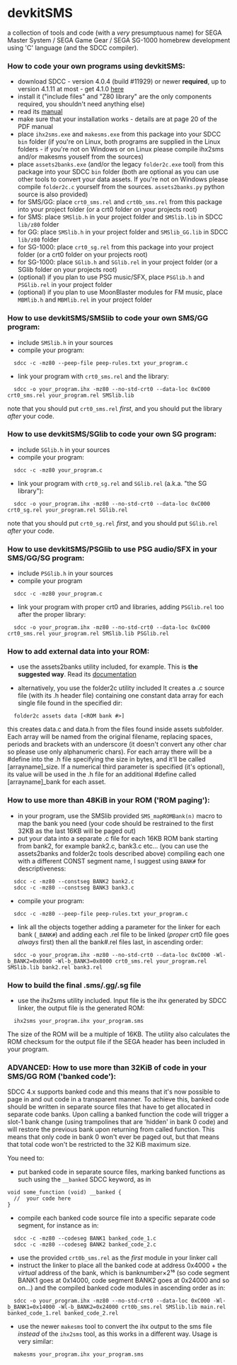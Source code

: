 devkitSMS
=======

a collection of tools and code (with a *very* presumptuous name) for SEGA Master System / SEGA Game Gear / SEGA SG-1000 homebrew development using 'C' language (and the SDCC compiler).

### How to code your own programs using devkitSMS:

* download SDCC - version 4.0.4 (build #11929) or newer **required**, up to version 4.1.11 at most - get 4.1.0 [here](https://sourceforge.net/projects/sdcc/files/)
* install it ("include files" and "Z80 library" are the only components required, you shouldn't need anything else)
* read its [manual](http://sdcc.sourceforge.net/doc/sdccman.pdf)
* make sure that your installation works - details are at page 20 of the PDF manual
* place `ihx2sms.exe` and `makesms.exe` from this package into your SDCC `bin` folder
  (if you're on Linux, both programs are supplied in the Linux folders - if you're not on Windows or on Linux please compile ihx2sms and/or makesms youself from the sources)
* place `assets2banks.exe` (and/or the legacy `folder2c.exe` tool) from this package into your SDCC `bin` folder
  (both are optional as you can use other tools to convert your data assets. If you're not on Windows please compile `folder2c.c` yourself from the sources. `assets2banks.py` python source is also provided)
* for SMS/GG:  place `crt0_sms.rel` and `crt0b_sms.rel` from this package into your project folder (or a crt0 folder on your projects root)
* for SMS: place `SMSlib.h` in your project folder and `SMSlib.lib` in SDCC `lib/z80` folder
* for GG:  place `SMSlib.h` in your project folder and `SMSlib_GG.lib` in SDCC `lib/z80` folder
* for SG-1000: place `crt0_sg.rel` from this package into your project folder (or a crt0 folder on your projects root)
* for SG-1000: place `SGlib.h` and `SGlib.rel` in your project folder (or a SGlib folder on your projects root)
* (optional) if you plan to use PSG music/SFX, place `PSGlib.h` and `PSGlib.rel` in your project folder
* (optional) if you plan to use MoonBlaster modules for FM music, place `MBMlib.h` and `MBMlib.rel` in your project folder

### How to use devkitSMS/SMSlib to code your own SMS/GG program:

* include `SMSlib.h` in your sources
* compile your program:
```
  sdcc -c -mz80 --peep-file peep-rules.txt your_program.c
```
* link your program with `crt0_sms.rel` and the library:
```
  sdcc -o your_program.ihx -mz80 --no-std-crt0 --data-loc 0xC000 crt0_sms.rel your_program.rel SMSlib.lib
```
  note that you should put `crt0_sms.rel` *first*, and you should put the library *after* your code.
  
### How to use devkitSMS/SGlib to code your own SG program:

* include `SGlib.h` in your sources
* compile your program:
```
  sdcc -c -mz80 your_program.c
```
* link your program with `crt0_sg.rel` and `SGlib.rel` (a.k.a. "the SG library"):
```
  sdcc -o your_program.ihx -mz80 --no-std-crt0 --data-loc 0xC000 crt0_sg.rel your_program.rel SGlib.rel
```
  note that you should put `crt0_sg.rel` *first*, and you should put `SGlib.rel` *after* your code.
  
### How to use devkitSMS/PSGlib to use PSG audio/SFX in your SMS/GG/SG program:

* include `PSGlib.h` in your sources
* compile your program
```
  sdcc -c -mz80 your_program.c
```
* link your program with proper crt0 and libraries, adding `PSGlib.rel` too after the proper library:
```
  sdcc -o your_program.ihx -mz80 --no-std-crt0 --data-loc 0xC000 crt0_sms.rel your_program.rel SMSlib.lib PSGlib.rel
```

### How to add external data into your ROM:

* use the assets2banks utility included, for example.
  This is **the suggested way**. Read its [documentation](https://github.com/sverx/devkitSMS/blob/master/assets2banks/README.md)

* alternatively, you use the folder2c utility included
  It creates a .c source file (with its .h header file) containing one constant data array for each single file found in the specified dir:
```
  folder2c assets data [<ROM bank #>]
```
  this creates data.c and data.h from the files found inside assets subfolder.
Each array will be named from the original filename, replacing spaces, periods and brackets with an underscore (it doesn't convert any other char so please use only alphanumeric chars). For each array there will be a #define into the .h file specifying the size in bytes, and it'll be called [arrayname]_size.
If a numerical third parameter is specified (it's optional), its value will be used in the .h file for an additional #define called [arrayname]_bank for each asset.

### How to use more than 48KiB in your ROM ('ROM paging'):

* in your program, use the SMSlib provided `SMS_mapROMBank(n)` macro to map the bank you need (your code should be restrained to the first 32KB as the last 16KB will be paged out)
* put your data into a separate .c file for each 16KB ROM bank starting from bank2, for example bank2.c, bank3.c etc... (you can use the assets2banks and folder2c tools described above) compiling each one with a different CONST segment name, I suggest using `BANK#` for descriptiveness:
```
  sdcc -c -mz80 --constseg BANK2 bank2.c
  sdcc -c -mz80 --constseg BANK3 bank3.c
```
* compile your program:
```
  sdcc -c -mz80 --peep-file peep-rules.txt your_program.c
```
* link all the objects together adding a parameter for the linker for each bank (`_BANK#`) and adding each .rel file to be linked (*proper* crt0 file goes *always* first) then all the bank#.rel files last, in ascending order:
```
  sdcc -o your_program.ihx -mz80 --no-std-crt0 --data-loc 0xC000 -Wl-b_BANK2=0x8000 -Wl-b_BANK3=0x8000 crt0_sms.rel your_program.rel SMSlib.lib bank2.rel bank3.rel
```

### How to build the final .sms/.gg/.sg file

* use the ihx2sms utility included. Input file is the ihx generated by SDCC linker, the output file is the generated ROM:
```
  ihx2sms your_program.ihx your_program.sms
```
  The size of the ROM will be a multiple of 16KB. The utility also calculates the ROM checksum for the output file if the SEGA header has been included in your program.

### ADVANCED: How to use more than 32KiB of code in your SMS/GG ROM ('banked code'):

SDCC 4.x supports banked code and this means that it's now possible to page in and out code in a transparent manner. To achieve this, banked code should be written in separate source files that have to get allocated in separate code banks. Upon calling a banked function the code will trigger a slot-1 bank change (using trampolines that are 'hidden' in bank 0 code) and will restore the previous bank upon returning from called function. This means that only code in bank 0 won't ever be paged out, but that means that total code won't be restricted to the 32 KiB maximum size.

You need to:
* put banked code in separate source files, marking banked functions as such using the `__banked` SDCC keyword, as in

```
void some_function (void) __banked {
  //  your code here 
}
```
* compile each banked code source file into a specific separate code segment, for instance as in:
```
  sdcc -c -mz80 --codeseg BANK1 banked_code_1.c
  sdcc -c -mz80 --codeseg BANK2 banked_code_2.c
```
* use the provided `crt0b_sms.rel` as the *first* module in your linker call
* instruct the linker to place all the banked code at address 0x4000 + the _virtual_ address of the bank, which is banknumber×2¹⁶ (so code segment BANK1 goes at 0x14000, code segment BANK2 goes at 0x24000 and so on...) and the compiled banked code modules in ascending order as in:
```
  sdcc -o your_program.ihx -mz80 --no-std-crt0 --data-loc 0xC000 -Wl-b_BANK1=0x14000 -Wl-b_BANK2=0x24000 crt0b_sms.rel SMSlib.lib main.rel banked_code_1.rel banked_code_2.rel
```
* use the newer `makesms` tool to convert the ihx output to the sms file _instead_ of the `ihx2sms` tool, as this works in a different way. Usage is very similar:
```
  makesms your_program.ihx your_program.sms
```


